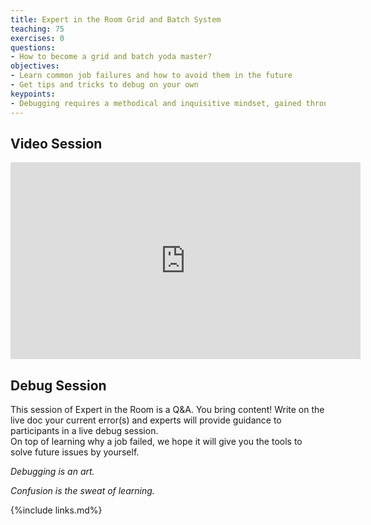 ```yaml
---
title: Expert in the Room Grid and Batch System
teaching: 75
exercises: 0
questions:
- How to become a grid and batch yoda master?
objectives:  
- Learn common job failures and how to avoid them in the future
- Get tips and tricks to debug on your own
keypoints: 
- Debugging requires a methodical and inquisitive mindset, gained through experience and good bookkeeping (write down how to you solved past issues!)
---
```


## Video Session

<center>
<iframe width="560" height="315" src="https://www.youtube.com/embed/F2qHx-tu4nY" title="DUNE Computing Tutorial May 2021 Day 3 Quiz Expert in the Room Grid and Batch System" frameborder="0" allow="accelerometer; autoplay; clipboard-write; encrypted-media; gyroscope; picture-in-picture" allowfullscreen></iframe>
</center>

## Debug Session

This session of Expert in the Room is a Q&A. You bring content!
Write on the live doc your current error(s) and experts will provide guidance to participants in a live debug session.  
On top of learning why a job failed, we hope it will give you the tools to solve future issues by yourself. 


*Debugging is an art.*  


*Confusion is the sweat of learning.*



{%include links.md%} 
